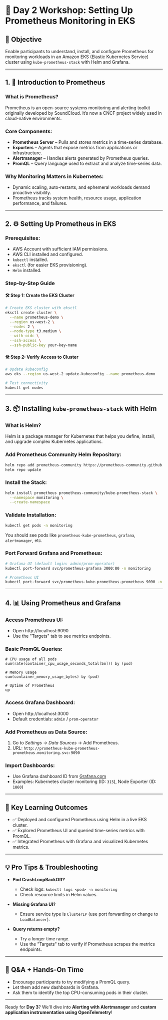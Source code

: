 # 🧭 Day 2 Workshop: Setting Up Prometheus Monitoring in EKS

## 🎯 Objective
Enable participants to understand, install, and configure Prometheus for monitoring workloads in an Amazon EKS (Elastic Kubernetes Service) cluster using `kube-prometheus-stack` with Helm and Grafana.

---

## 1. 📘 Introduction to Prometheus

### What is Prometheus?
Prometheus is an open-source systems monitoring and alerting toolkit originally developed by SoundCloud. It’s now a CNCF project widely used in cloud-native environments.

### Core Components:
- **Prometheus Server** – Pulls and stores metrics in a time-series database.
- **Exporters** – Agents that expose metrics from applications or infrastructure.
- **Alertmanager** – Handles alerts generated by Prometheus queries.
- **PromQL** – Query language used to extract and analyze time-series data.

### Why Monitoring Matters in Kubernetes:
- Dynamic scaling, auto-restarts, and ephemeral workloads demand proactive visibility.
- Prometheus tracks system health, resource usage, application performance, and failures.

---

## 2. ⚙️ Setting Up Prometheus in EKS

### Prerequisites:
- AWS Account with sufficient IAM permissions.
- AWS CLI installed and configured.
- `kubectl` installed.
- `eksctl` (for easier EKS provisioning).
- `Helm` installed.

### Step-by-Step Guide

#### 🛠️ Step 1: Create the EKS Cluster
```bash
# Create EKS cluster with eksctl
eksctl create cluster \
  --name prometheus-demo \
  --region us-west-2 \
  --nodes 2 \
  --node-type t3.medium \
  --with-oidc \
  --ssh-access \
  --ssh-public-key your-key-name
```

#### 🛠️ Step 2: Verify Access to Cluster
```bash
# Update kubeconfig
aws eks --region us-west-2 update-kubeconfig --name prometheus-demo

# Test connectivity
kubectl get nodes
```

---

## 3. 📦 Installing `kube-prometheus-stack` with Helm

### What is Helm?
Helm is a package manager for Kubernetes that helps you define, install, and upgrade complex Kubernetes applications.

### Add Prometheus Community Helm Repository:
```bash
helm repo add prometheus-community https://prometheus-community.github.io/helm-charts
helm repo update
```

### Install the Stack:
```bash
helm install prometheus prometheus-community/kube-prometheus-stack \
  --namespace monitoring \
  --create-namespace
```

### Validate Installation:
```bash
kubectl get pods -n monitoring
```
You should see pods like `prometheus-kube-prometheus`, `grafana`, `alertmanager`, etc.

### Port Forward Grafana and Prometheus:
```bash
# Grafana UI (default login: admin/prom-operator)
kubectl port-forward svc/prometheus-grafana 3000:80 -n monitoring

# Prometheus UI
kubectl port-forward svc/prometheus-kube-prometheus-prometheus 9090 -n monitoring
```

---

## 4. 📊 Using Prometheus and Grafana

### Access Prometheus UI:
- Open http://localhost:9090
- Use the "Targets" tab to see metrics endpoints.

### Basic PromQL Queries:
```promql
# CPU usage of all pods
sum(rate(container_cpu_usage_seconds_total[5m])) by (pod)

# Memory usage
sum(container_memory_usage_bytes) by (pod)

# Uptime of Prometheus
up
```

### Access Grafana Dashboard:
- Open http://localhost:3000
- Default credentials: `admin` / `prom-operator`

### Add Prometheus as Data Source:
1. Go to *Settings → Data Sources* → Add Prometheus.
2. URL: `http://prometheus-kube-prometheus-prometheus.monitoring.svc:9090`

### Import Dashboards:
- Use Grafana dashboard ID from [Grafana.com](https://grafana.com/grafana/dashboards/)
- Examples: Kubernetes cluster monitoring (ID: `315`), Node Exporter (ID: `1860`)

---

## 🧠 Key Learning Outcomes
- ✅ Deployed and configured Prometheus using Helm in a live EKS cluster.
- ✅ Explored Prometheus UI and queried time-series metrics with PromQL.
- ✅ Integrated Prometheus with Grafana and visualized Kubernetes metrics.

---

## 💡 Pro Tips & Troubleshooting
- **Pod CrashLoopBackOff?**
  - Check logs: `kubectl logs <pod> -n monitoring`
  - Check resource limits in Helm values.

- **Missing Grafana UI?**
  - Ensure service type is `ClusterIP` (use port forwarding or change to `LoadBalancer`).

- **Query returns empty?**
  - Try a longer time range.
  - Use the "Targets" tab to verify if Prometheus scrapes the metrics endpoints.

---

## 🙋 Q&A + Hands-On Time
- Encourage participants to try modifying a PromQL query.
- Let them add new dashboards in Grafana.
- Ask them to identify the top CPU-consuming pods in their cluster.

---

Ready for **Day 3**? We'll dive into **Alerting with Alertmanager** and **custom application instrumentation using OpenTelemetry**!

